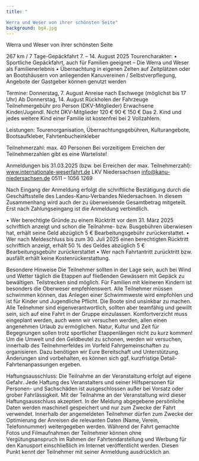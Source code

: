 ```yaml
---
title: "

Werra und Weser von ihrer schönsten Seite"
background: bg4.jpg
---
```



Werra und Weser von ihrer schönsten Seite

267 km / 7 Tage-Gepäckfahrt 
      7. – 14. August 2025
Tourencharakter:
•	Sportliche Gepäckfahrt, auch für Familien geeignet – Die Werra und Weser als Familienerlebnis 
•	Übernachtung in eigenen Zelten auf Zeltplätzen oder an Bootshäusern von anliegenden Kanuvereinen / Selbstverpflegung, Angebote der Gastgeber können genutzt werden

Termine:
Donnerstag, 7. August	Anreise nach Eschwege (möglichst bis 17 Uhr)
Ab Donnerstag, 14. August	Rückholen der Fahrzeuge
Teilnehmergebühr  pro Person (DKV-Mitglieder)
	Erwachsene 	Kinder/Jugendl. 	Nicht DKV-Mitglieder
	120 €	   90 €	150 €
Das 2. Kind und jedes weitere Kind einer Familie ist kostenfrei bei 2 Vollzahlern.

Leistungen:   Tourenorganisation, Übernachtungsgebühren, Kulturangebote, Bootsaufkleber, Fahrtenbucheinkleber

Teilnehmerzahl:	max. 40 Personen
Bei vorzeitigem Erreichen der Teilnehmerzahlen gibt es eine Warteliste!

Anmeldungen bis 31.03.2025  (bzw. bei Erreichen der max. Teilnehmerzahl):
www.internationale-weserfahrt.de   LKV Niedersachsen    info@kanu-niedersachsen.de
0511 – 1056 1269

Nach Eingang der Anmeldung erfolgt die schriftliche Bestätigung durch die Geschäftsstelle des Landes-Kanu-Verbandes Niedersachsen. In diesem Zusammenhang wird auch der zu überweisende Gesamtbetrag mitgeteilt. Erst nach Zahlungseingang ist die Anmeldung verbindlich.

•	Wer berechtigte Gründe zu einem Rücktritt vor dem 31. März 2025 schriftlich anzeigt und schon die Teilnahme- bzw. Busgebühren überwiesen hat, erhält seine Geld abzüglich 5 € Bearbeitungsgebühr zurückerstattet.
•	Wer nach Meldeschluss bis zum 30. Juli 2025 einen berechtigten Rücktritt schriftlich anzeigt, erhält 50 % des Geldes abzüglich 5 € Bearbeitungsgebühr zurückerstattet
•	Wer nach Fahrtantritt zurücktritt bzw. ausfällt erhält keine Kostenrückerstattung.

Besondere Hinweise
Die Teilnehmer sollten in der Lage sein, auch bei Wind und Wetter täglich die Etappen auf fließenden Gewässern mit Gepäck zu bewältigen. Teilstrecken sind möglich. Für Familien mit kleineren Kindern ist besonders die Oberweser empfehlenswert.
Alle Teilnehmer müssen schwimmen können, das Anlegen einer Schwimmweste wird empfohlen und ist für Kinder und Jugendliche Pflicht. Die Boote sind unsinkbar zu machen. Alle Teilnehmer sind eigenverantwortlich, sollten aber teamfähig und gewillt sein, sich auf eine Fahrt in der Gruppe einzulassen.
Komfortverzicht muss eingeplant werden, auch wenn wir versuchen werden, allen einen angenehmen Urlaub zu ermöglichen. Natur, Kultur und Zeit für Begegnungen sollen trotz sportlicher Etappenlängen nicht zu kurz kommen! Um die Umwelt und den Geldbeutel zu schonen, werden wir versuchen, innerhalb des Teilnehmerfeldes im Vorfeld Fahrgemeinschaften zu organisieren. Dazu benötigen wir Eure Bereitschaft und Unterstützung.
Änderungen sind vorbehalten, es können sich ggf. kurzfristige Detail- Fahrtenanpassungen ergeben.

Haftungsausschluss:
Die Teilnahme an der Veranstaltung erfolgt auf eigene Gefahr. Jede Haftung des Veranstalters und seiner Hilfspersonen für Personen- und Sachschäden ist ausgeschlossen außer bei Vorsatz oder grober Fahrlässigkeit. Mit der Teilnahme an der Veranstaltung wird dieser Haftungsausschluss akzeptiert.
In der Meldung abgegebene persönliche Daten werden maschinell gespeichert und nur zum Zwecke der Fahrt verwendet. Innerhalb der angemeldeten Teilnehmer dürfen zum Zwecke der Optimierung der Anreisen die relevanten Daten (Name, Verein, Telefonnummer) weitergegeben werden. Während der Fahrt gemachte Fotos und Filmaufnahmen der Teilnehmer können ohne Vergütungsanspruch im Rahmen der Fahrtendarstellung und Werbung für den Kanusport einschließlich im Internet veröffentlicht werden. Diesen Punkt kennt der Teilnehmer mit seiner Anmeldung ausdrücklich an.
